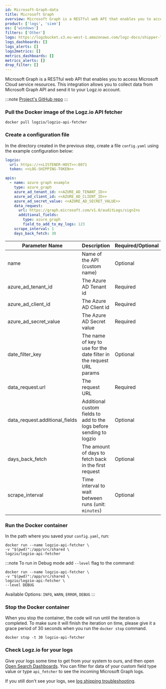 ```yaml
---
id: Microsoft-Graph-data
title: Microsoft Graph
overview: Microsoft Graph is a RESTful web API that enables you to access Microsoft Cloud service resources. This integration allows you to collect data from Microsoft Graph API and send it to your Logz.io account.
product: ['logs', 'siem']
os: ['windows']
filters: ['Other']
logo: https://logzbucket.s3.eu-west-1.amazonaws.com/logz-docs/shipper-logos/graph-api-logo.png
logs_dashboards: []
logs_alerts: []
logs2metrics: []
metrics_dashboards: []
metrics_alerts: []
drop_filter: []
---
```




Microsoft Graph is a RESTful web API that enables you to access Microsoft Cloud service resources. This integration allows you to collect data from Microsoft Graph API and send it to your Logz.io account.

:::note
[Project's GitHub repo](https://github.com/logzio/logzio-api-fetcher/)
:::
 


### Pull the Docker image of the Logz.io API fetcher
```shell
docker pull logzio/logzio-api-fetcher
```

### Create a configuration file

In the directory created in the previous step, create a file `config.yaml` using the example configuration below:

```yaml
logzio:
  url: https://<<LISTENER-HOST>>:8071
  token: <<LOG-SHIPPING-TOKEN>>

apis:
  - name: azure graph example
    type: azure_graph
    azure_ad_tenant_id: <<AZURE_AD_TENANT_ID>>
    azure_ad_client_id: <<AZURE_AD_CLIENT_ID>>
    azure_ad_secret_value: <<AZURE_AD_SECRET_VALUE>>
    data_request:
      url: https://graph.microsoft.com/v1.0/auditLogs/signIns
      additional_fields:
        type: azure_graph
        field_to_add_to_my_logs: 123
    scrape_interval: 1
    days_back_fetch: 30  
```

| Parameter Name        | Description                                                                                         | Required/Optional | Default     |
|-----------------------|-----------------------------------------------------------------------------------------------------|-------------------|-------------|
| name                  | Name of the API (custom name)                                                                       | Optional          | `azure api` |
| azure_ad_tenant_id    | The Azure AD Tenant id                                                                              | Required          | -           |
| azure_ad_client_id    | The Azure AD Client id                                                                              | Required          | -           |
| azure_ad_secret_value | The Azure AD Secret value                                                                           | Required          | -           |
| date_filter_key                | The name of key to use for the date filter in the request URL params | Optional          | `createdDateTime` |
| data_request.url               | The request URL                                                      | Required          | -                 |
| data_request.additional_fields | Additional custom fields to add to the logs before sending to logzio | Optional          | -                 |
| days_back_fetch       | The amount of days to fetch back in the first request                                               | Optional          | 1 (day)     |
| scrape_interval       | Time interval to wait between runs (unit: `minutes`)                                                | Optional          | 1 (minute)  |

### Run the Docker container
In the path where you saved your `config.yaml`, run:

```shell
docker run --name logzio-api-fetcher \
-v "$(pwd)":/app/src/shared \
logzio/logzio-api-fetcher
```

:::note
To run in Debug mode add `--level` flag to the command:
```shell
docker run --name logzio-api-fetcher \
-v "$(pwd)":/app/src/shared \
logzio/logzio-api-fetcher \
--level DEBUG
```
Available Options: `INFO`, `WARN`, `ERROR`, `DEBUG`
:::

### Stop the Docker container

When you stop the container, the code will run until the iteration is completed. To make sure it will finish the iteration on time, please give it a grace period of 30 seconds when you run the `docker stop` command.

```shell
docker stop -t 30 logzio-api-fetcher
```

### Check Logz.io for your logs

Give your logs some time to get from your system to ours,
and then open [Open Search Dashboards](https://app.logz.io/#/dashboard/osd). You can filter for data of your custom field type value or type `api_fetcher` to see the incoming Microsoft Graph logs.

If you still don't see your logs,
see [log shipping troubleshooting](https://docs.logz.io/docs/user-guide/log-management/troubleshooting/log-shipping-troubleshooting/).
